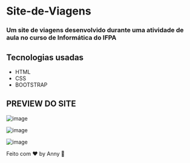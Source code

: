 # Site-de-Viagens

### Um site de viagens desenvolvido durante uma atividade de aula no curso de Informática do IFPA

## Tecnologias usadas
  - HTML
  - CSS
  - BOOTSTRAP
  
  
  
## PREVIEW DO SITE
![image](https://user-images.githubusercontent.com/76567965/185256629-4cfc752c-0d8f-4a9b-87c7-ba91215970ec.png)

![image](https://user-images.githubusercontent.com/76567965/185256547-46e98008-f230-4b7c-baec-724f502e63b0.png)

![image](https://user-images.githubusercontent.com/76567965/185256720-bb07ddf6-01ac-4978-aa85-14e7a3f25723.png)

Feito com ♥ by Anny :wave:
